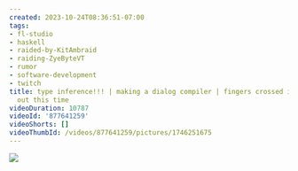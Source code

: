 ```yaml
---
created: 2023-10-24T08:36:51-07:00
tags:
- fl-studio
- haskell
- raided-by-KitAmbraid
- raiding-ZyeByteVT
- rumor
- software-development
- twitch
title: type inference!!! | making a dialog compiler | fingers crossed i have it figured
  out this time
videoDuration: 10787
videoId: '877641259'
videoShorts: []
videoThumbId: /videos/877641259/pictures/1746251675
---
```


![](20231024153651.jpg)
